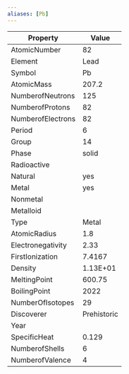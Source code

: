 ```yaml
---
aliases: [Pb]
---
```


| Property          | Value       |
| ----------------- | ----------- |
| AtomicNumber      | 82          |
| Element           | Lead        |
| Symbol            | Pb          |
| AtomicMass        | 207.2       |
| NumberofNeutrons  | 125         |
| NumberofProtons   | 82          |
| NumberofElectrons | 82          |
| Period            | 6           |
| Group             | 14          |
| Phase             | solid       |
| Radioactive       |             |
| Natural           | yes         |
| Metal             | yes         |
| Nonmetal          |             |
| Metalloid         |             |
| Type              | Metal       |
| AtomicRadius      | 1.8         |
| Electronegativity | 2.33        |
| FirstIonization   | 7.4167      |
| Density           | 1.13E+01    |
| MeltingPoint      | 600.75      |
| BoilingPoint      | 2022        |
| NumberOfIsotopes  | 29          |
| Discoverer        | Prehistoric |
| Year              |             |
| SpecificHeat      | 0.129       |
| NumberofShells    | 6           |
| NumberofValence   | 4           |
